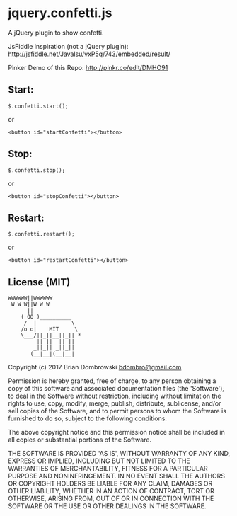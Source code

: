 # jquery.confetti.js
A jQuery plugin to show confetti.

JsFiddle inspiration (not a jQuery plugin): http://jsfiddle.net/Javalsu/vxP5q/743/embedded/result/

Plnker Demo of this Repo:  http://plnkr.co/edit/DMHO91

Start:
------

    $.confetti.start();

or

    <button id="startConfetti"></button>

Stop:
-----

    $.confetti.stop();

or

    <button id="stopConfetti"></button>

Restart:
--------

    $.confetti.restart();

or

    <button id="restartConfetti"></button>

## License (MIT)

```
WWWWWW||WWWWWW
 W W W||W W W
      ||
    ( OO )__________
     /  |           \
    /o o|    MIT     \
    \___/||_||__||_|| *
         || ||  || ||
        _||_|| _||_||
       (__|__|(__|__|
```

Copyright (c) 2017 Brian Dombrowski <bdombro@gmail.com>

Permission is hereby granted, free of charge, to any person obtaining a copy of this software and associated documentation files (the 'Software'), to deal in the Software without restriction, including without limitation the rights to use, copy, modify, merge, publish, distribute, sublicense, and/or sell copies of the Software, and to permit persons to whom the Software is furnished to do so, subject to the following conditions:

The above copyright notice and this permission notice shall be included in all copies or substantial portions of the Software.

THE SOFTWARE IS PROVIDED 'AS IS', WITHOUT WARRANTY OF ANY KIND, EXPRESS OR IMPLIED, INCLUDING BUT NOT LIMITED TO THE WARRANTIES OF MERCHANTABILITY, FITNESS FOR A PARTICULAR PURPOSE AND NONINFRINGEMENT. IN NO EVENT SHALL THE AUTHORS OR COPYRIGHT HOLDERS BE LIABLE FOR ANY CLAIM, DAMAGES OR OTHER LIABILITY, WHETHER IN AN ACTION OF CONTRACT, TORT OR OTHERWISE, ARISING FROM, OUT OF OR IN CONNECTION WITH THE SOFTWARE OR THE USE OR OTHER DEALINGS IN THE SOFTWARE.
